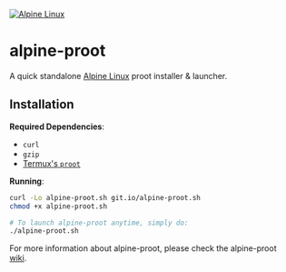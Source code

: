 [![Alpine Linux](https://alpinelinux.org/alpinelinux-logo.svg)](https://alpinelinux.org)

# alpine-proot 

A quick standalone [Alpine Linux](https://alpinelinux.org) proot installer & launcher.

## Installation

**Required Dependencies**:

- `curl`
- `gzip`
- [Termux's `proot`](https://github.com/termux/proot)

**Running**:

```sh
curl -Lo alpine-proot.sh git.io/alpine-proot.sh
chmod +x alpine-proot.sh 

# To launch alpine-proot anytime, simply do:
./alpine-proot.sh
```

For more information about alpine-proot, please check the alpine-proot [wiki](https://github.com/Yonle/alpine-proot/wiki).
